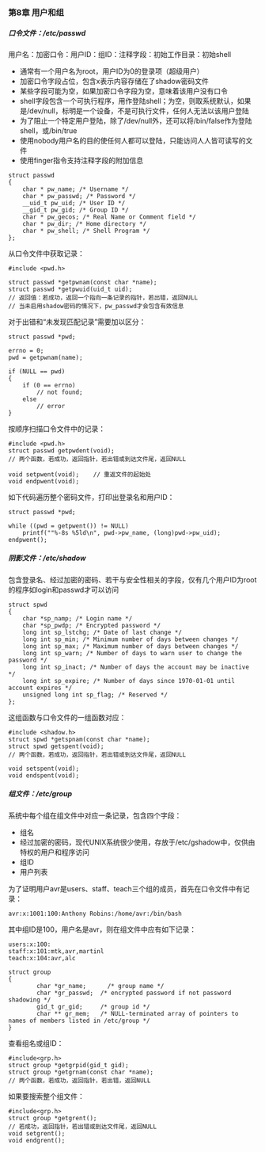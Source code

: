 ### 第8章 用户和组

##### 口令文件：/etc/passwd

用户名：加密口令：用户ID：组ID：注释字段：初始工作目录：初始shell

- 通常有一个用户名为root，用户ID为0的登录项（超级用户）
- 加密口令字段占位，包含x表示内容存储在了shadow密码文件
- 某些字段可能为空，如果加密口令字段为空，意味着该用户没有口令
- shell字段包含一个可执行程序，用作登陆shell；为空，则取系统默认，如果是/dev/null，标明是一个设备，不是可执行文件，任何人无法以该用户登陆
- 为了阻止一个特定用户登陆，除了/dev/null外，还可以将/bin/false作为登陆shell，或/bin/true
- 使用nobody用户名的目的使任何人都可以登陆，只能访问人人皆可读写的文件
- 使用finger指令支持注释字段的附加信息

```
struct passwd 
{ 
    char * pw_name; /* Username */ 
    char * pw_passwd; /* Password */ 
    __uid_t pw_uid; /* User ID */ 
    __gid_t pw_gid; /* Group ID */ 
    char * pw_gecos; /* Real Name or Comment field */ 
    char * pw_dir; /* Home directory */ 
    char * pw_shell; /* Shell Program */ 
}; 
```

从口令文件中获取记录：

```
#include <pwd.h>

struct passwd *getpwnam(const char *name);
struct passwd *getpwuid(uid_t uid);
// 返回值：若成功，返回一个指向一条记录的指针，若出错，返回NULL
// 当未启用shadow密码的情况下，pw_passwd才会包含有效信息
```

对于出错和“未发现匹配记录”需要加以区分：

```
struct passwd *pwd;

errno = 0;
pwd = getpwnam(name);

if (NULL == pwd)
{
	if (0 == errno)
		// not found;
	else
		// error
}
```

按顺序扫描口令文件中的记录：

```
#include <pwd.h>
struct passwd getpwdent(void);
// 两个函数，若成功，返回指针，若出错或到达文件尾，返回NULL

void setpwent(void);	// 重返文件的起始处
void endpwent(void);
```

如下代码遍历整个密码文件，打印出登录名和用户ID：

```
struct passwd *pwd;

while ((pwd = getpwent()) != NULL)
	printf(""%-8s %5ld\n", pwd->pw_name, (long)pwd->pw_uid);
endpwent();
```

##### 阴影文件：/etc/shadow

包含登录名、经过加密的密码、若干与安全性相关的字段，仅有几个用户ID为root的程序如login和passwd才可以访问

```
struct spwd 
{
    char *sp_namp; /* Login name */
    char *sp_pwdp; /* Encrypted password */
    long int sp_lstchg; /* Date of last change */
    long int sp_min; /* Minimum number of days between changes */
    long int sp_max; /* Maximum number of days between changes */
    long int sp_warn; /* Number of days to warn user to change the password */
    long int sp_inact; /* Number of days the account may be inactive */
    long int sp_expire; /* Number of days since 1970-01-01 until account expires */
    unsigned long int sp_flag; /* Reserved */
};
```

这组函数与口令文件的一组函数对应：

```
#include <shadow.h>
struct spwd *getspnam(const char *name);
struct spwd getspent(void);
// 两个函数，若成功，返回指针，若出错或到达文件尾，返回NULL

void setspent(void);
void endspent(void);
```

##### 组文件：/etc/group

系统中每个组在组文件中对应一条记录，包含四个字段：

* 组名
* 经过加密的密码，现代UNIX系统很少使用，存放于/etc/gshadow中，仅供由特权的用户和程序访问
* 组ID
* 用户列表

为了证明用户avr是users、staff、teach三个组的成员，首先在口令文件中有记录：

```
avr:x:1001:100:Anthony Robins:/home/avr:/bin/bash
```

其中组ID是100，用户名是avr，则在组文件中应有如下记录：

```
users:x:100:
staff:x:101:mtk,avr,martinl
teach:x:104:avr,alc
```

```
struct group
{
		char *gr_name;		/* group name */
		char *gr_passwd;  /* encrypted password if not password shadowing */
		gid_t gr_gid;     /* group id */
		char ** gr_mem;   /* NULL-terminated array of pointers to names of members listed in /etc/group */
}
```

查看组名或组ID：

```
#include<grp.h>
struct group *getgrpid(gid_t gid);
struct group *getgrnam(const char *name);
// 两个函数，若成功，返回指针，若出错，返回NULL
```

如果要搜索整个组文件：

```
#include<grp.h>
struct group *getgrent();
// 若成功，返回指针，若出错或到达文件尾，返回NULL
void setgrent();
void endgrent();
```

